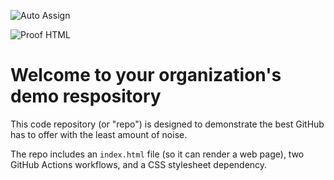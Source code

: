 ![Auto Assign](https://github.com/TATAPS/demo-repository/actions/workflows/auto-assign.yml/badge.svg)

![Proof HTML](https://github.com/TATAPS/demo-repository/actions/workflows/proof-html.yml/badge.svg)

# Welcome to your organization's demo respository
This code repository (or "repo") is designed to demonstrate the best GitHub has to offer with the least amount of noise.

The repo includes an `index.html` file (so it can render a web page), two GitHub Actions workflows, and a CSS stylesheet dependency.

